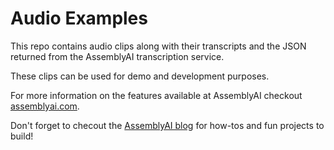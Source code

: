 # Audio Examples

This repo contains audio clips along with their transcripts and the JSON returned from the AssemblyAI transcription service.

These clips can be used for demo and development purposes.

For more information on the features available at AssemblyAI checkout [assemblyai.com](https://assemblyai.com).

Don't forget to checout the [AssemblyAI blog](https://assemblyai.com/blog) for how-tos and fun projects to build!